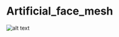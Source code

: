 # Artificial_face_mesh
![alt text](https://blenderartists.org/uploads/default/original/3X/3/e/3e90d01050db167968c569506ee254f44c885302.jpg)
